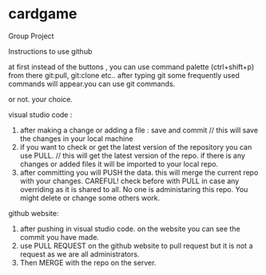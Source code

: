 # cardgame
Group Project  


Instructions to use github 

at first instead of the buttons , you can use command palette (ctrl+shift+p) 
from there git:pull, git:clone etc.. after typing git some frequently used commands will appear.you can use git commands. 

or not. your choice.

visual studio code :
1. after making a change or adding a file : save and commit 
// this will save the changes in your local machine
2. if you want to check or get the latest version of the repository you can use PULL.
// this will get the latest version of the repo. if there is any changes or added files it will be imported to your local repo. 
3. after committing you will PUSH the data. this will merge the current repo with your changes. CAREFUL! check before with PULL in case any overriding as it is shared to all. No one is administaring this repo. You might delete or change some others work. 

github website:
1. after pushing in visual studio code. on the website you can see the commit you have made. 
2. use PULL REQUEST on the github website to pull request but it is not a request as we are all administrators. 
3. Then MERGE with the repo on the server. 


